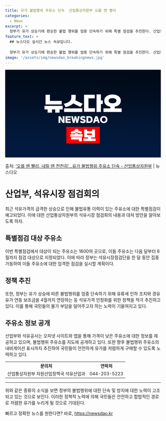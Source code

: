 ```yaml
---
title: 유가 불법행위 주유소 단속  산업통상자원부 오를 땐 빨리
categories:
  - News
excerpt: >
  정부가 유가 상승기에 편승한 불법 행위를 엄중 단속하기 위해 특별 점검을 추진한다. 산업통상자원부는 23일 …
feature_text: >
  ## 뉴스다오 실시간 뉴스 속보입니다.

  정부가 유가 상승기에 편승한 불법 행위를 엄중 단속하기 위해 특별 점검을 추진한다. 산업통상자원부는 23일 …
image: '/assets/img/newsdao_breakingnews.jpg'
---
```


![뉴스다오 속보](/assets/img/newsdao_breakingnews.jpg)

<p>출처: <a href="https://newsdao.kr/3220" rel="dofollow">‘오를 땐 빨리, 내릴 땐 천천히’…유가 불법행위 주유소 단속 - 산업통상자원부</a> | 뉴스다오</p>

<h1>산업부, 석유시장 점검회의</h1>

<p data-ke-size="size16">최근 석유가격의 급격한 상승으로 인해 불법유통 이력이 있는 주유소에 대한 특별점검이 예고되었다. 이에 대한 산업통상자원부의 석유시장 점검회의 내용과 대처 방안을 알아보도록 하자.</p>

<h2 data-ke-size="size26">특별점검 대상 주유소</h2>

<p data-ke-size="size16">이번 특별점검에서 대상이 되는 주유소는 1600여 곳으로, 이들 주유소는 다음 달부터 6월까지 점검 대상으로 지정되었다. 이에 따라 정부는 석유시장점검단을 한 달 동안 집중 가동하여 이들 주유소에 대한 엄격한 점검을 실시할 계획이다.</p>

<h2 data-ke-size="size26">정책 추진</h2>

<p data-ke-size="size16">또한, 정부는 유가 상승에 따른 불법행위를 엄중 단속하기 위해 유류세 인하 조치와 경유 유가 연동 보조금을 4월까지 연장하는 등 석유가격 안정화를 위한 정책을 적극 추진하고 있다. 이를 통해 국민들의 물가 부담을 덜어주고자 하는 노력이 기울여지고 있다.</p>

<h2 data-ke-size="size26">주유소 정보 공개</h2>

<p data-ke-size="size16">산업부와 석유공사는 오피넷 사이트와 앱을 통해 가격이 낮은 주유소에 대한 정보를 제공하고 있으며, 불법행위 주유소를 지도에 공개하고 있다. 또한 향후 불법행위 주유소의 내비게이션 표시까지 추진하여 국민들이 안전하게 유가를 저렴하게 구매할 수 있도록 노력하고 있다.</p>

<table>
<tbody>
<tr>
<td style="text-align: center; height: 17px;"><b>문의처</b></td>
<td style="text-align: center; height: 17px;"><b>연락처</b></td>
</tr>
<tr>
<td style="text-align: center; height: 17px;">산업통상자원부 자원산업정책국 석유산업과</td>
<td style="text-align: center; height: 17px;">044-203-5223</td>
</tr>
</tbody>
</table>

<hr>

<p data-ke-size="size16">위와 같은 종류의 소식을 보면 정부의 불법행위에 대한 단속 및 방지에 대한 노력이 고조되고 있는 것으로 보인다. 이러한 정책적 노력에 의해 국민들은 안전하고 합법적인 경로로 저렴한 유가를 누리게 될 것으로 기대된다.</p> 

빠르고 정확한 뉴스를 원한다면? 바로, <a href="https://newsdao.kr" rel="dofollow">https://newsdao.kr</a>


